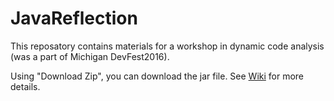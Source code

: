 # JavaReflection

This reposatory contains materials for a workshop in dynamic code analysis (was a part of Michigan DevFest2016). 

Using "Download Zip", you can download the jar file. See [Wiki](https://github.com/gpgroupcompany/JavaReflection/wiki) for more details. 

